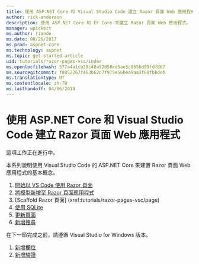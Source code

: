 ```yaml
---
title: 使用 ASP.NET Core 和 Visual Studio Code 建立 Razor 頁面 Web 應用程式
author: rick-anderson
description: 使用 ASP.NET Core 和 EF Core 來建立 Razor 頁面 Web 應用程式。
manager: wpickett
ms.author: riande
ms.date: 08/26/2017
ms.prod: aspnet-core
ms.technology: aspnet
ms.topic: get-started-article
uid: tutorials/razor-pages-vsc/index
ms.openlocfilehash: 577a4a1cb28c40a92058ed5ae5c065bd99fdf867
ms.sourcegitcommit: f8852267f463b62d7f975e56bea9aa3f68fbbdeb
ms.translationtype: HT
ms.contentlocale: zh-TW
ms.lasthandoff: 04/06/2018
---
```

# <a name="create-a-razor-pages-web-app-with-aspnet-core-and-visual-studio-code"></a>使用 ASP.NET Core 和 Visual Studio Code 建立 Razor 頁面 Web 應用程式

這項工作正在進行中。

本系列說明使用 Visual Studio Code 的 ASP.NET Core 來建置 Razor 頁面 Web 應用程式的基本概念。

1. [開始以 VS Code 使用 Razor 頁面](xref:tutorials/razor-pages-vsc/razor-pages-start)
2. [將模型新增至 Razor 頁面應用程式](xref:tutorials/razor-pages-vsc/model)
3. [Scaffold Razor 頁面]         (xref:tutorials/razor-pages-vsc/page)
4. [使用 SQLite](xref:tutorials/razor-pages-vsc/sql)
5. [更新頁面](xref:tutorials/razor-pages-vsc/da1)
6. [新增搜尋](xref:tutorials/razor-pages-vsc/search)

在下一節完成之前，請遵循 Visual Studio for Windows 版本。

1. [新增欄位](xref:tutorials/razor-pages/new-field)
1. [新增驗證](xref:tutorials/razor-pages/validation)
